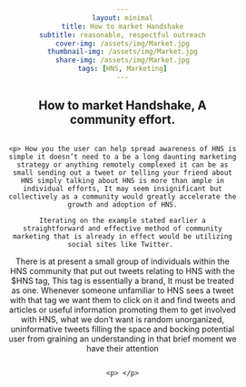 ```yaml
---
layout: minimal
title: How to market Handshake
subtitle: reasonable, respectful outreach
cover-img: /assets/img/Market.jpg
thumbnail-img: /assets/img/Market.jpg
share-img: /assets/img/Market.jpg
tags: [HNS, Marketing]
---
```

<html>
<head>
<meta name="viewport" content="width=device-width, initial-scale=1">
<style>
  h2 {text-align: center;}
p {text-align: center;}
div {text-align: center;}
li {text-align: left;}
* {
  box-sizing: border-box;
}

/* Create two equal columns that floats next to each other */
.column {
  float: left;
  width: 50%;
  padding: 10px;
  height: 300px; /* Should be removed. Only for demonstration */
}

/* Clear floats after the columns */
.row:after {
  content: "";
  display: table;
  clear: both;
}
</style>
</head>
<body>

<h2>How to market Handshake, A community effort.</h2>

<div class="row">
  <div class="column">
    
    
    <p> How you the user can help spread awareness of HNS is simple it doesn’t need to a be a long daunting marketing strategy or anything remotely complexed it can be as small sending out a tweet or telling your friend about HNS simply talking about HNS is more than ample in individual efforts, It may seem insignificant but collectively as a community would greatly accelerate the growth and adoption of HNS.
    
    Iterating on the example stated earlier a straightforward and effective method of community marketing that is already in effect would be utilizing social sites like Twitter. 
There is at present a small group of individuals within the HNS community that put out tweets relating to HNS with the $HNS tag, This tag is essentially a brand, It must be treated as one. Whenever someone unfamiliar to HNS sees a tweet with that tag we want them to click on it and find tweets and articles or useful information promoting them to get involved with HNS, what we don’t want is random unorganized, uninformative tweets filling the space and bocking potential user from graining an understanding in that brief moment we have their attention 

</p>
  </div>
  <div class="column">
   
    <p> </p>
  </div>
</div>

</body>
</html>
